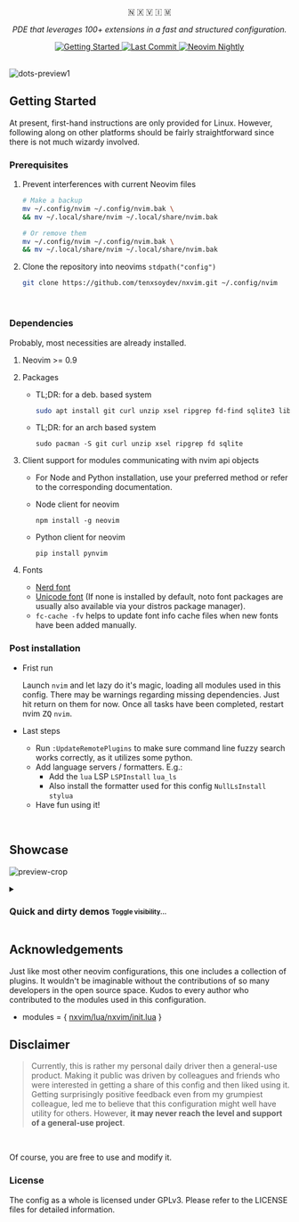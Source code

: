 <br />
<div align="center">
  <p>🇳 🇽 🇻 🇮 🇲</p>
  <p><em>PDE that leverages 100+ extensions in a fast and structured configuration.</em></p>
  <div>
    <a href="https://github.com/tenxsoydev/nxvim#getting-started">
      <img
        alt="Getting Started"
        src="https://img.shields.io/badge/%20Getting%20Started-%20.svg?&style=for-the-badge&logo=ApacheRocketMQ&color=7A88CF&logoColor=C0CAF5&labelColor=414868"
      />
    </a>
    <!-- <a href="https://github.com/tenxsoydev/nxvim/blob/main/LICENSE-GPL"> -->
    <!--   <img src="https://img.shields.io/github/license/tenxsoydev/nxvim?style=for-the-badge&amp&logo=GNU&label=License&color=FFB86C&labelColor=343746" alt="License"> -->
    <!-- </a> -->
    <a href="https://github.com/tenxsoydev/nxvim/pulse">
      <img
        alt="Last Commit"
        src="https://img.shields.io/github/last-commit/tenxsoydev/nxvim?style=for-the-badge&logo=github&color=6183bb&logoColor=c0caf5&labelColor=414868"
      />
    </a>
    <a href="https://github.com/neovim/neovim">
      <img
        alt="Neovim Nightly"
        src="https://img.shields.io/badge/Neovim-nightly-%20.svg?style=for-the-badge&color=BB9AF7&logo=Neovim&logoColor=C0CAF5&labelColor=414868"
      />
    </a>
  </div>
</div>

<br>

![dots-preview1](https://user-images.githubusercontent.com/34311583/232096580-60a1f07f-9bff-4925-9327-9413c752ea6f.png)

## Getting Started

At present, first-hand instructions are only provided for Linux. However, following along on other platforms should be fairly straightforward since there is not much wizardy involved.

### Prerequisites

1. Prevent interferences with current Neovim files

   ```sh
   # Make a backup
   mv ~/.config/nvim ~/.config/nvim.bak \
   && mv ~/.local/share/nvim ~/.local/share/nvim.bak

   # Or remove them
   mv ~/.config/nvim ~/.config/nvim.bak \
   && mv ~/.local/share/nvim ~/.local/share/nvim.bak
   ```

2. Clone the repository into neovims `stdpath("config")`

   ```sh
   git clone https://github.com/tenxsoydev/nxvim.git ~/.config/nvim
   ```

<br>

### Dependencies

Probably, most necessities are already installed.

1. Neovim >= 0.9
2. Packages

   - TL;DR: for a deb. based system

     ```sh
     sudo apt install git curl unzip xsel ripgrep fd-find sqlite3 libsqlite3-dev
     ```

   - TL;DR: for an arch based system

     ```
     sudo pacman -S git curl unzip xsel ripgrep fd sqlite
     ```

3. Client support for modules communicating with nvim api objects

   - For Node and Python installation, use your preferred method or refer to the corresponding documentation.
   - Node client for neovim

     ```
     npm install -g neovim
     ```

   - Python client for neovim

     ```
     pip install pynvim
     ```

4. Fonts
   - [Nerd font][20]
   - [Unicode font][30] (If none is installed by default, noto font packages are usually also available via your distros package manager).
   - `fc-cache -fv` helps to update font info cache files when new fonts have been added manually.

### Post installation

- Frist run

  Launch `nvim` and let lazy do it's magic, loading all modules used in this config. There may be warnings regarding missing dependencies. Just hit return on them for now. Once all tasks have been completed, restart nvim <kbd>ZQ</kbd> `nvim`.

- Last steps
  - Run `:UpdateRemotePlugins` to make sure command line fuzzy search works correctly, as it utilizes some python.
  - Add language servers / formatters. E.g.:
    - Add the `lua` LSP `LSPInstall` `lua_ls`
    - Also install the formatter used for this config `NullLsInstall` `stylua`
  - Have fun using it!

<br>

## Showcase

![preview-crop](https://user-images.githubusercontent.com/34311583/232096844-7d95ac69-e7de-4921-ad94-8f94dea6ac5a.png)

<details><summary><h3>Quick and dirty demos <sub><sup>Toggle visibility...</sup></sub></h3></summary>

- Candies like animated auto window widths, dimming of unfocused windows and smooth scrolling.

  https://user-images.githubusercontent.com/34311583/218597414-10b06f59-7cc9-4c95-9de7-2734859484a1.mov

<br>

- Coding completions; writing aids; a command-palette with error tolerant typehead completion for commands settings and variables.

  https://user-images.githubusercontent.com/34311583/218597463-c00e55e2-b29e-4c9c-8ef5-1764983e2a0b.mov

<br>
</details>

## Acknowledgements

Just like most other neovim configurations, this one includes a collection of plugins. It wouldn't be imaginable without the contributions of so many developers in the open source space. Kudos to every author who contributed to the modules used in this configuration.

- modules = { [nxvim/lua/nxvim/init.lua][70] }

## Disclaimer

> Currently, this is rather my personal daily driver then a general-use product. Making it public was driven by colleagues and friends who were interested in getting a share of this config and then liked using it. Getting surprisingly positive feedback even from my grumpiest colleague, led me to believe that this configuration might well have utility for others. However, **it may never reach the level and support of a general-use project**.

<br>

Of course, you are free to use and modify it.

### License

The config as a whole is licensed under GPLv3. Please refer to the LICENSE files for detailed information.

[10]: https://github.com/MordechaiHadad/bob
[20]: https://github.com/ryanoasis/nerd-fonts/#patched-fonts
[30]: https://github.com/googlefonts/noto-emoji
[40]: https://github.com/kovidgoyal/kitty
[50]: https://github.com/tobealive/dots/tree/tooltime/.config/kitty
[60]: https://github.com/neovide/neovide/
[70]: https://github.com/tenxsoydev/nxvim/blob/main/lua/nxvim/init.lua#L15
